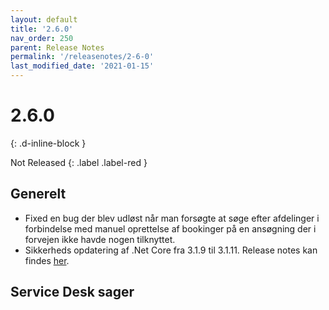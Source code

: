 ```yaml
---
layout: default
title: '2.6.0'
nav_order: 250
parent: Release Notes
permalink: '/releasenotes/2-6-0'
last_modified_date: '2021-01-15'
---
```


# 2.6.0
{: .d-inline-block }

Not Released
{: .label .label-red }

## Generelt
- Fixed en bug der blev udløst når man forsøgte at søge efter afdelinger i forbindelse med manuel oprettelse af bookinger på en ansøgning der i forvejen ikke havde nogen tilknyttet.
- Sikkerheds opdatering af .Net Core fra 3.1.9 til 3.1.11. Release notes kan findes [her](https://github.com/dotnet/core/blob/master/release-notes/3.1/3.1.11/3.1.11.md).

## Service Desk sager
